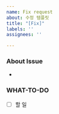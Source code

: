 ```yaml
---
name: Fix request
about: 수정 템플릿
title: "[Fix]"
labels: ''
assignees: ''

---
```


### About Issue
<!-- 어떤 기능을 구현할 것인가 -->
- 

### WHAT-TO-DO
<!-- 진행할 작업을 나열하며 할 일을 정확히 파악합니다. -->
- [ ] 할 일
